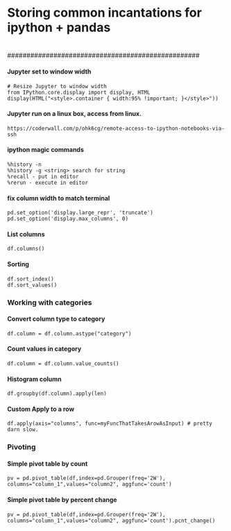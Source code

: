 # Storing common incantations for ipython + pandas

#

##################################################

#### Jupyter set to window width

    # Resize Jupyter to window width
    from IPython.core.display import display, HTML
    display(HTML("<style>.container { width:95% !important; }</style>"))

#### Jupyter run on a linux box, access from linux.

    https://coderwall.com/p/ohk6cg/remote-access-to-ipython-notebooks-via-ssh

#### ipython magic commands

    %history -n
    %history -g <string> search for string
    %recall - put in editor
    %rerun - execute in editor

#### fix column width to match terminal

    pd.set_option('display.large_repr', 'truncate')
    pd.set_option('display.max_columns', 0)

#### List columns

    df.columns()

#### Sorting

    df.sort_index()
    df.sort_values()

### Working with categories

#### Convert column type to category

    df.column = df.column.astype("category")

#### Count values in category

    df.column = df.column.value_counts()

#### Histogram column

    df.groupby(df.column).apply(len)

#### Custom Apply to a row

    df.apply(axis="columns", func=myFuncThatTakesArowAsInput) # pretty darn slow.

### Pivoting

#### Simple pivot table by count

    pv = pd.pivot_table(df,index=pd.Grouper(freq='2W'), columns="column_1",values="column2", aggfunc='count')

#### Simple pivot table by percent change

    pv = pd.pivot_table(df,index=pd.Grouper(freq='2W'), columns="column_1",values="column2", aggfunc='count').pcnt_change()
